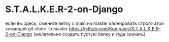 # S.T.A.L.K.E.R-2-on-Django
если вы здесь, смените ветку с main на master 
клонировать строго этой командой git clone -b master https://github.com/Kompanis/S.T.A.L.K.E.R-2-on-Django (желательно создать пустую папку и туда скачать)
